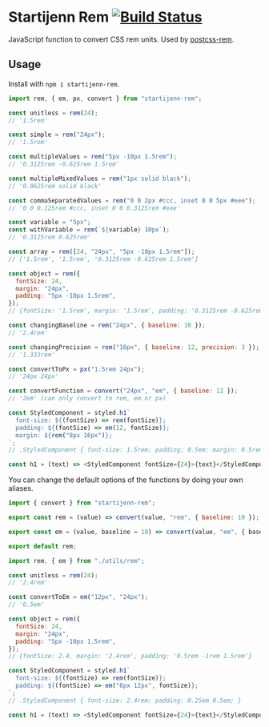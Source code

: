 # Startijenn Rem [![Build Status][ci-img]][ci]

JavaScript function to convert CSS rem units. Used by [postcss-rem](https://github.com/pierreburel/postcss-rem).

[ci-img]: https://travis-ci.org/pierreburel/startijenn-rem.svg
[ci]: https://travis-ci.org/pierreburel/startijenn-rem

## Usage

Install with `npm i startijenn-rem`.

```js
import rem, { em, px, convert } from "startijenn-rem";

const unitless = rem(24);
// '1.5rem'

const simple = rem("24px");
// '1.5rem'

const multipleValues = rem("5px -10px 1.5rem");
// '0.3125rem -0.625rem 1.5rem'

const multipleMixedValues = rem("1px solid black");
// '0.0625rem solid black'

const commaSeparatedValues = rem("0 0 2px #ccc, inset 0 0 5px #eee");
// '0 0 0.125rem #ccc, inset 0 0 0.3125rem #eee'

const variable = "5px";
const withVariable = rem(`${variable} 10px`);
// '0.3125rem 0.625rem'

const array = rem([24, "24px", "5px -10px 1.5rem"]);
// ['1.5rem', '1.5rem', '0.3125rem -0.625rem 1.5rem']

const object = rem({
  fontSize: 24,
  margin: "24px",
  padding: "5px -10px 1.5rem",
});
// {fontSize: '1.5rem', margin: '1.5rem', padding: '0.3125rem -0.625rem 1.5rem'}

const changingBaseline = rem("24px", { baseline: 10 });
// '2.4rem'

const changingPrecision = rem("16px", { baseline: 12, precision: 3 });
// '1.333rem'

const convertToPx = px("1.5rem 24px");
// '24px 24px'

const convertFunction = convert("24px", "em", { baseline: 12 });
// '2em' (can only convert to rem, em or px)

const StyledComponent = styled.h1`
  font-size: ${(fontSize) => rem(fontSize)};
  padding: ${(fontSize) => em(12, fontSize)};
  margin: ${rem("8px 16px")};
`;
// .StyledComponent { font-size: 1.5rem; padding: 0.5em; margin: 0.5rem 1rem; }

const h1 = (text) => <StyledComponent fontSize={24}>{text}</StyledComponent>;
```

You can change the default options of the functions by doing your own aliases.

```js
import { convert } from "startijenn-rem";

export const rem = (value) => convert(value, "rem", { baseline: 10 });

export const em = (value, baseline = 10) => convert(value, "em", { baseline });

export default rem;
```

```js
import rem, { em } from "./utils/rem";

const unitless = rem(24);
// '2.4rem'

const convertToEm = em("12px", "24px");
// '0.5em'

const object = rem({
  fontSize: 24,
  margin: "24px",
  padding: "5px -10px 1.5rem",
});
// {fontSize: 2.4, margin: '2.4rem', padding: '0.5rem -1rem 1.5rem'}

const StyledComponent = styled.h1`
  font-size: ${(fontSize) => rem(fontSize)};
  padding: ${(fontSize) => em("6px 12px", fontSize)};
`;
// .StyledComponent { font-size: 2.4rem; padding: 0.25em 0.5em; }

const h1 = (text) => <StyledComponent fontSize={24}>{text}</StyledComponent>;
```
